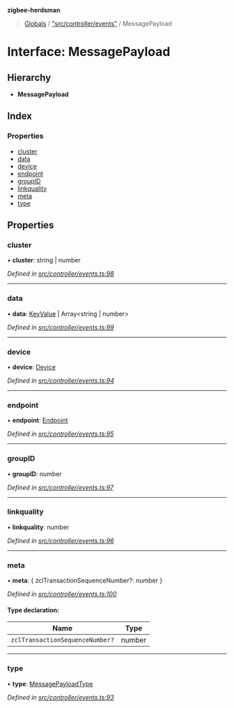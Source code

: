 **zigbee-herdsman**

> [Globals](../README.md) / ["src/controller/events"](../modules/_src_controller_events_.md) / MessagePayload

# Interface: MessagePayload

## Hierarchy

* **MessagePayload**

## Index

### Properties

* [cluster](_src_controller_events_.messagepayload.md#cluster)
* [data](_src_controller_events_.messagepayload.md#data)
* [device](_src_controller_events_.messagepayload.md#device)
* [endpoint](_src_controller_events_.messagepayload.md#endpoint)
* [groupID](_src_controller_events_.messagepayload.md#groupid)
* [linkquality](_src_controller_events_.messagepayload.md#linkquality)
* [meta](_src_controller_events_.messagepayload.md#meta)
* [type](_src_controller_events_.messagepayload.md#type)

## Properties

### cluster

•  **cluster**: string \| number

*Defined in [src/controller/events.ts:98](https://github.com/Koenkk/zigbee-herdsman/blob/master/src/src/controller/events.ts#L98)*

___

### data

•  **data**: [KeyValue](_src_controller_tstype_.keyvalue.md) \| Array\<string \| number>

*Defined in [src/controller/events.ts:99](https://github.com/Koenkk/zigbee-herdsman/blob/master/src/src/controller/events.ts#L99)*

___

### device

•  **device**: [Device](../classes/_src_controller_model_device_.device.md)

*Defined in [src/controller/events.ts:94](https://github.com/Koenkk/zigbee-herdsman/blob/master/src/src/controller/events.ts#L94)*

___

### endpoint

•  **endpoint**: [Endpoint](../classes/_src_controller_model_endpoint_.endpoint.md)

*Defined in [src/controller/events.ts:95](https://github.com/Koenkk/zigbee-herdsman/blob/master/src/src/controller/events.ts#L95)*

___

### groupID

•  **groupID**: number

*Defined in [src/controller/events.ts:97](https://github.com/Koenkk/zigbee-herdsman/blob/master/src/src/controller/events.ts#L97)*

___

### linkquality

•  **linkquality**: number

*Defined in [src/controller/events.ts:96](https://github.com/Koenkk/zigbee-herdsman/blob/master/src/src/controller/events.ts#L96)*

___

### meta

•  **meta**: { zclTransactionSequenceNumber?: number  }

*Defined in [src/controller/events.ts:100](https://github.com/Koenkk/zigbee-herdsman/blob/master/src/src/controller/events.ts#L100)*

#### Type declaration:

Name | Type |
------ | ------ |
`zclTransactionSequenceNumber?` | number |

___

### type

•  **type**: [MessagePayloadType](../modules/_src_controller_events_.md#messagepayloadtype)

*Defined in [src/controller/events.ts:93](https://github.com/Koenkk/zigbee-herdsman/blob/master/src/src/controller/events.ts#L93)*
